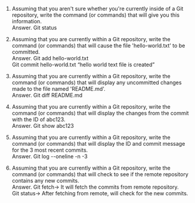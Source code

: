 1. Assuming that you aren't sure whether you're currently inside of a Git repository, write the command (or commands) that will give you this information.  
Answer. Git status  

2.	Assuming that you are currently within a Git repository, write the command (or commands) that will cause the file 'hello-world.txt' to be committed.  
Answer. Git add hello-world.txt  
        Git commit hello-world.txt “hello world text file is created”  

3.	Assuming that you are currently within a Git repository, write the command (or commands) that will display any uncommitted changes made to the file named 'README.md'.  
Answer. Git diff README.md

4.	Assuming that you are currently within a Git repository, write the command (or commands) that will display the changes from the commit with the ID of abc123.  
Answer. Git show abc123

5.	Assuming that you are currently within a Git repository, write the command (or commands) that will display the ID and commit message for the 3 most recent commits.  
Answer. Git log --oneline -n -3

6.	Assuming that you are currently within a Git repository, write the command (or commands) that will check to see if the remote repository contains any new commits.  
Answer. Git fetch-> It will fetch the commits from remote repository.  
Git status-> After fetching from remote, will check for the new commits.





